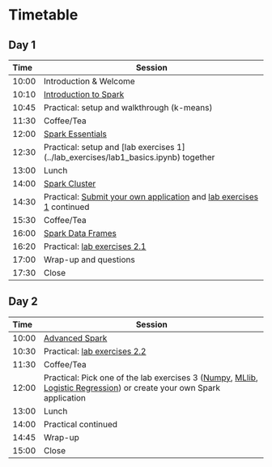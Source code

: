 # Timetable

## Day 1

| Time | Session |
| :--- | ------------- |
| 10:00 | Introduction & Welcome |
| 10:10 | [Introduction to Spark](Spark_Introduction.pdf) |
| 10:45 | Practical: setup and walkthrough (k-means) |
| 11:30 | Coffee/Tea |
| 12:00 | [Spark Essentials](Spark_Essentials.pdf) |
| 12:30 | Practical: setup and [lab exercises 1] (../lab_exercises/lab1_basics.ipynb) together |
| 13:00 | Lunch |
| 14:00 | [Spark Cluster](Spark_Cluster.pdf) |
| 14:30 | Practical: [Submit your own application](../Spark_Applications/) and [lab exercises 1](../lab_exercises/lab1_basics.ipynb) continued
| 15:30 | Coffee/Tea |
| 16:00 | [Spark Data Frames](Spark_DataFrames.pdf) |
| 16:20 | Practical: [lab exercises 2.1](../lab_exercises/lab2_1_dataframes.ipynb) |
| 17:00 | Wrap-up and questions |
| 17:30 | Close

## Day 2

| Time | Session |
| :--- | ------------- |
| 10:00 | [Advanced Spark](Spark_Advanced.pdf) |
| 10:30 | Practical: [lab exercises 2.2](../lab_exercises/lab2_2_dataframes_join.ipynb)  |
| 11:30 | Coffee/Tea |
| 12:00 | Practical: Pick one of the lab exercises 3 ([Numpy](../lab3_1_NumpyAlgebra.ipynb), [MLlib](../lab3_2_MLlib.ipynb), [Logistic Regression](../lab3_3_LogisticRegression.ipynb)) or create your own Spark application |
| 13:00 | Lunch |
| 14:00 | Practical continued |
| 14:45 | Wrap-up | 
| 15:00 | Close |
